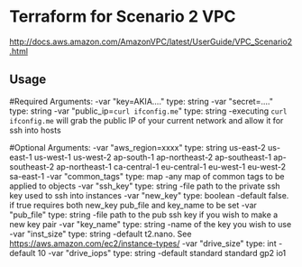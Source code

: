# Terraform for Scenario 2 VPC
http://docs.aws.amazon.com/AmazonVPC/latest/UserGuide/VPC_Scenario2.html

## Usage
#Required Arguments:
-var "key=AKIA...." type: string
-var "secret=...." type: string
-var "public_ip=`curl ifconfig.me`" type: string -executing `curl ifconfig.me` will grab the public IP of your current network and allow it for ssh into hosts

#Optional Arguments:
-var "aws_region=xxxx" type: string
  us-east-2
  us-east-1
  us-west-1
  us-west-2
  ap-south-1
  ap-northeast-2
  ap-southeast-1
  ap-southeast-2
  ap-northeast-1
  ca-central-1
  eu-central-1
  eu-west-1
  eu-west-2
  sa-east-1
-var "common_tags" type: map -any map of common tags to be applied to objects
-var "ssh_key" type: string -file path to the private ssh key used to ssh into instances
-var "new_key" type: boolean -default false.  if true requires both new_key pub_file and key_name to be set 
-var "pub_file" type: string -file path to the pub ssh key if you wish to make a new key pair
-var "key_name" type: string -name of the key you wish to use
-var "inst_size" type: string -default t2.nano. See https://aws.amazon.com/ec2/instance-types/
-var "drive_size" type: int -default 10
-var "drive_iops" type: string -default standard
  standard
  gp2
  io1

